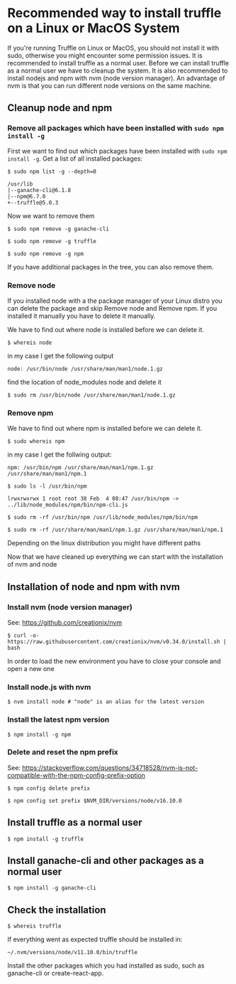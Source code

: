 # Recommended way to install truffle on a Linux or MacOS System
If you're running Truffle on Linux or MacOS, you should not install it with sudo, otherwise you might encounter some permission issues. It is recommended to install truffle as a normal user. Before we can install truffle as a normal user we have to cleanup the system. It is also recommended to install nodejs and npm with nvm (node version manager). An advantage of nvm is that you can run different node versions on the same machine.

## Cleanup node and npm
### Remove all packages which have been installed with `sudo npm install -g`
First we want to find out which packages have been installed with `sudo npm install -g`.
Get a list of all installed packages:

`$ sudo npm list -g --depth=0`

```
/usr/lib 
|--ganache-cli@6.1.8 
|--npm@6.7.0 
+--truffle@5.0.3
```

Now we want to remove them

`$ sudo npm remove -g ganache-cli`

`$ sudo npm remove -g truffle`

`$ sudo npm remove -g npm`


If you have additional packages in the tree, you can also remove them.


### Remove node
If you installed node with a the package manager of your Linux distro you can delete the package and skip Remove node and Remove npm. If you installed it manually you have to delete it manually.

We have to find out where node is installed before we can delete it.

`$ whereis node`

in my case I get the following output

`node: /usr/bin/node /usr/share/man/man1/node.1.gz`

find the location of node_modules node and delete it

`$ sudo rm /usr/bin/node /usr/share/man/man1/node.1.gz`


### Remove npm
We have to find out where npm is installed before we can delete it.

`$ sudo whereis npm`

in my case I get the follwing output:

`npm: /usr/bin/npm /usr/share/man/man1/npm.1.gz /usr/share/man/man1/npm.1`

`$ sudo ls -l /usr/bin/npm`

`lrwxrwxrwx 1 root root 38 Feb  4 08:47 /usr/bin/npm -> ../lib/node_modules/npm/bin/npm-cli.js`

`$ sudo rm -rf /usr/bin/npm /usr/lib/node_modules/npm/bin/npm`

`$ sudo rm -rf /usr/share/man/man1/npm.1.gz /usr/share/man/man1/npm.1`

Depending on the linux distribution you might have different paths

Now that we have cleaned up everything we can start with the installation of nvm and node

## Installation of node and npm with nvm
### Install nvm (node version manager)
See: https://github.com/creationix/nvm

`$ curl -o- https://raw.githubusercontent.com/creationix/nvm/v0.34.0/install.sh | bash`

In order to load the new environment you have to close your console and open a new one


### Install node.js with nvm
`$ nvm install node # "node" is an alias for the latest version`

### Install the latest npm version
`$ npm install -g npm`


### Delete and reset the npm prefix
See: https://stackoverflow.com/questions/34718528/nvm-is-not-compatible-with-the-npm-config-prefix-option

`$ npm config delete prefix`

`$ npm config set prefix $NVM_DIR/versions/node/v16.10.0`

## Install truffle as a normal user
`$ npm install -g truffle`

## Install ganache-cli and other packages as a normal user
`$ npm install -g ganache-cli`

## Check the installation
`$ whereis truffle`

If everything went as expected truffle should be installed in:

`~/.nvm/versions/node/v11.10.0/bin/truffle`

Install the other packages which you had installed as sudo, such as ganache-cli or create-react-app.
